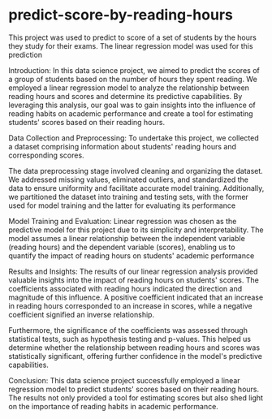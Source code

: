 # predict-score-by-reading-hours
This project was used to predict to score of a set of students by the hours they study for their exams. The linear regression model was used for this prediction

Introduction: In this data science project, we aimed to predict the scores of a group of students based on the number of hours they spent reading. We employed a linear regression model to analyze the relationship between reading hours and scores and determine its predictive capabilities. By leveraging this analysis, our goal was to gain insights into the influence of reading habits on academic performance and create a tool for estimating students' scores based on their reading hours.

Data Collection and Preprocessing: To undertake this project, we collected a dataset comprising information about students' reading hours and corresponding scores.

The data preprocessing stage involved cleaning and organizing the dataset. We addressed missing values, eliminated outliers, and standardized the data to ensure uniformity and facilitate accurate model training. Additionally, we partitioned the dataset into training and testing sets, with the former used for model training and the latter for evaluating its performance

Model Training and Evaluation: Linear regression was chosen as the predictive model for this project due to its simplicity and interpretability. The model assumes a linear relationship between the independent variable (reading hours) and the dependent variable (scores), enabling us to quantify the impact of reading hours on students' academic performance

Results and Insights:
The results of our linear regression analysis provided valuable insights into the impact of reading hours on students' scores. The coefficients associated with reading hours indicated the direction and magnitude of this influence. A positive coefficient indicated that an increase in reading hours corresponded to an increase in scores, while a negative coefficient signified an inverse relationship.

Furthermore, the significance of the coefficients was assessed through statistical tests, such as hypothesis testing and p-values. This helped us determine whether the relationship between reading hours and scores was statistically significant, offering further confidence in the model's predictive capabilities.

Conclusion:
This data science project successfully employed a linear regression model to predict students' scores based on their reading hours. The results not only provided a tool for estimating scores but also shed light on the importance of reading habits in academic performance. 
